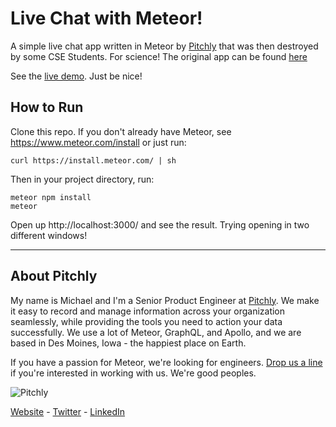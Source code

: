 # Live Chat with Meteor!
A simple live chat app written in Meteor by [Pitchly](https://github.com/Pitchlyapp) that was then destroyed by some CSE Students. For science! The original app can be found [here](https://github.com/Pitchlyapp/meteor-live-chat)

See the [live demo](http://chat.pitchly.net/). Just be nice!

## How to Run
Clone this repo. If you don't already have Meteor, see https://www.meteor.com/install or just run:

```
curl https://install.meteor.com/ | sh
```

Then in your project directory, run:

```
meteor npm install
meteor
```

Open up http://localhost:3000/ and see the result. Trying opening in two different windows!

---


## About Pitchly
My name is Michael and I'm a Senior Product Engineer at [Pitchly](https://pitchly.net/). We make it easy to record and manage information across your organization seamlessly, while providing the tools you need to action your data successfully. We use a lot of Meteor, GraphQL, and Apollo, and we are based in Des Moines, Iowa - the happiest place on Earth.

If you have a passion for Meteor, we're looking for engineers. [Drop us a line](https://pitchly.net/contactus/) if you're interested in working with us. We're good peoples.

![Pitchly](https://raw.githubusercontent.com/Pitchlyapp/meteor-apollo2/master/imgs/logo.png)

[Website](https://pitchly.net/) - [Twitter](https://twitter.com/pitchlyinc) - [LinkedIn](https://www.linkedin.com/company/pitchly)
